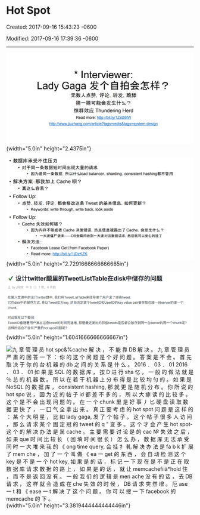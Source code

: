 # Hot Spot

Created: 2017-09-16 15:43:23 -0600

Modified: 2017-09-16 17:39:36 -0600

---

![](../../media/Twitter-^M-Insgram-Twitter---News-Feed-Hot-Spot-image1.png){width="5.0in" height="2.4375in"}



![](../../media/Twitter-^M-Insgram-Twitter---News-Feed-Hot-Spot-image2.png){width="5.0in" height="2.7291666666666665in"}







![设 计 twitter 题 里 的 TweetListTable 在 disk 中 储 存 的 问 题 、 L by J 同 学 3 0 1 年 ， 6 月 前 在 第 六 堂 课 中 的 设 计 bw 献 er 题 中 》 我 们 用 TweetLis 仃 äb 来 槠 存 娜 个 用 户 发 了 娜 条 № eet. 它 在 disk 中 的 储 存 方 式 ， 是 以 TweetlD 为 key, 进 而 决 定 某 个 № e 酬 D 和 us 丽 D 的 key value pair 要 存 放 在 一 台 " er 的 哪 一 个 chunk. 对 此 我 有 以 下 疑 问 ： TweetlD 會 随 著 户 发 出 这 条 tweet 的 时 间 而 涕 增 ， 那 麽 最 近 发 出 的 那 些 № e 是 否 都 会 被 存 到 同 一 台 " er 的 同 一 个 chunk 呢 ？ 这 样 的 话 会 不 会 有 严 重 的 hot spot 问 题 呢 ？ ](../../media/Twitter-^M-Insgram-Twitter---News-Feed-Hot-Spot-image3.png){width="5.0in" height="1.6041666666666667in"}



![九 章 管 理 员 hot spc&%cache 解 决 ， 不 能 靠 DB 解 决 。 九 章 管 理 员 严 肅 的 回 答 一 下 ： 你 的 这 个 问 题 是 个 好 问 题 。 答 案 是 不 会 。 首 先 取 决 于 你 的 台 机 器 的 db 之 间 的 关 系 是 什 么 。 2016 ． 03 ． 01 2016 ． 03 ． 01 如 果 是 SQL 的 数 据 库 ， 按 D 进 行 sha 忆 ， 一 般 的 做 法 就 是 ％ 总 的 机 器 数 。 所 以 在 若 干 机 器 上 分 布 得 是 比 较 均 匀 的 。 如 果 是 NoSQL 的 数 据 库 ， consistent hashing, 那 就 更 是 随 机 分 布 。 你 所 说 的 hot spo 说 ， 因 为 近 的 帖 子 id 都 差 不 多 的 ， 所 以 大 瘃 读 的 比 较 多 。 这 个 是 不 会 出 现 问 题 的 。 在 一 个 chunk 里 是 好 事 丿 匕 硬 盘 读 取 数 据 更 快 了 ， 一 囗 气 全 拿 出 来 。 真 正 要 考 虑 的 hot spot 问 题 是 这 样 的 ： 某 个 大 明 星 ， 比 如 lady gaga, 发 了 个 帖 子 ， 这 个 帖 子 很 多 人 访 问 ， 那 么 请 求 某 个 固 定 冠 的 tweet 的 q " 变 多 。 这 个 才 会 产 生 hot spot- 这 个 的 解 决 办 法 是 駡 cache 。 主 要 需 要 讨 论 是 的 cac № 失 效 之 后 ， 如 果 que 时 间 比 较 长 （ 回 填 时 间 很 长 ） 怎 么 办 ， 数 据 库 无 法 承 受 同 时 一 大 堆 来 我 的 《 ong time query, 会 挂 扌 軋 解 决 办 法 是 fa b k 扩 展 了 mem che ， 加 了 一 个 叫 做 《 ea 一 get 的 东 西 ， 会 自 动 检 测 这 个 key 是 不 是 一 个 hot key, 如 果 是 的 话 ， 标 记 一 下 现 在 是 不 是 正 在 取 数 据 库 请 求 数 据 的 路 上 ， 如 果 是 的 话 ， 就 让 memcachefiiä*hold 住 ， 而 不 是 返 回 没 有 。 一 般 我 们 的 逻 辑 是 men ache 没 有 的 话 ， 去 DB 请 求 ， 这 样 就 会 造 成 在 che 失 效 的 时 候 ， DB 请 求 突 然 增 。 厄 ase 一 t 和 《 ease 一 t 解 决 了 这 个 问 题 。 你 可 以 搜 一 下 facebook 的 memcache 的 下 。 ](../../media/Twitter-^M-Insgram-Twitter---News-Feed-Hot-Spot-image4.png){width="5.0in" height="3.3819444444444446in"}






